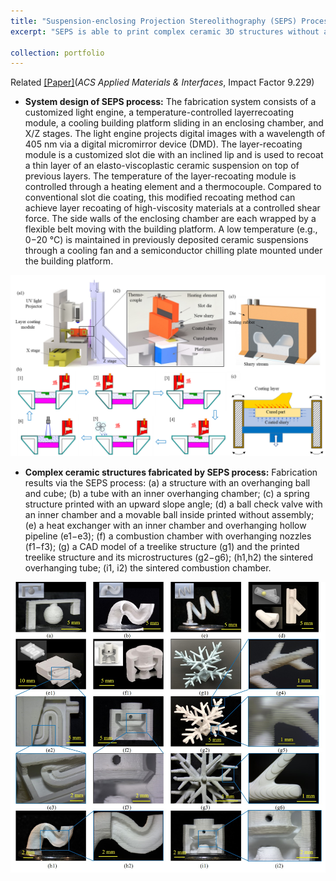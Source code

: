 ```yaml
---
title: "Suspension-enclosing Projection Stereolithography (SEPS) Process [Click for detail]"
excerpt: "SEPS is able to print complex ceramic 3D structures without any support structures. Related [[Paper]](https://fanfeiuiowa.github.io/files/10106288.pdf)(*ACS Applied Materials & Interfaces*, Impact Factor 9.229)<br/><img src='/images/SEPS_abstract.png' width='600'/>"

collection: portfolio
---
```

Related [[Paper]](https://fanfeiuiowa.github.io/files/10106288.pdf)(*ACS Applied Materials & Interfaces*, Impact Factor 9.229)<br/>
* **System design of SEPS process:** The fabrication system consists of a customized light engine, a temperature-controlled layerrecoating module, a cooling building platform sliding in an enclosing chamber, and X/Z stages. The light engine projects digital images with a wavelength of 405 nm via a digital micromirror device (DMD). The layer-recoating module is a customized slot die with an inclined lip and is used to recoat a thin layer of an elasto-viscoplastic ceramic suspension on top of previous layers. The temperature of the layer-recoating module is controlled through a heating element and a thermocouple. Compared to conventional slot die coating, this modified recoating method can achieve layer recoating of high-viscosity materials at a controlled shear force. The side walls of the enclosing chamber are each wrapped by a flexible belt moving with the building platform. A low temperature (e.g., 0−20 °C) is maintained in previously deposited ceramic suspensions through a cooling fan and a semiconductor chilling plate mounted under the building platform.

<p align="center">
  <img src='/images/SEPS_system_design.png' width='600'/>
</p>

* **Complex ceramic structures fabricated by SEPS process:** Fabrication results via the SEPS process: (a) a structure with an overhanging ball and cube; (b) a tube with an inner overhanging chamber; (c) a spring structure printed with an upward slope angle; (d) a ball check valve with an inner chamber and a movable ball inside printed without assembly; (e) a heat exchanger with an inner chamber and overhanging hollow pipeline (e1−e3); (f) a combustion chamber with overhanging nozzles (f1−f3); (g) a CAD model of a treelike structure (g1) and the printed treelike structure and its microstructures (g2−g6); (h1,h2) the sintered overhanging tube; (i1, i2) the sintered combustion chamber.

<p align="center">
  <img src='/images/SEPS_samples.png' width='600'/>
</p>